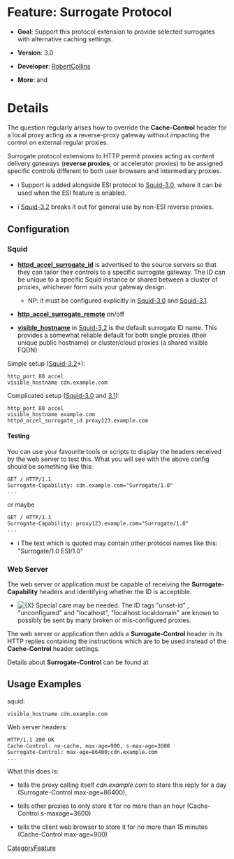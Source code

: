 # Feature: Surrogate Protocol

  - **Goal**: Support this protocol extension to provide selected
    surrogates with alternative caching settings.

  - **Version**: 3.0

  - **Developer**:
    [RobertCollins](/RobertCollins#)

  - **More**: [](http://www.esi.org/architecture_spec_1.0.html) and
    [](http://www.w3.org/TR/edge-arch)

# Details

The question regularly arises how to override the **Cache-Control**
header for a local proxy acting as a reverse-proxy gateway without
impacting the control on external regular proxies.

Surrogate protocol extensions to HTTP permit proxies acting as content
delivery gateways (**reverse proxies**, or accelerator proxies) to be
assigned specific controls different to both user browsers and
intermediary proxies.

  - ℹ️
    Support is added alongside ESI protocol to
    [Squid-3.0](/Squid-3.0#),
    where it can be used when the ESI feature is enabled.

  - ℹ️
    [Squid-3.2](/Squid-3.2#)
    breaks it out for general use by non-ESI reverse proxies.

## Configuration

### Squid

  - **[httpd\_accel\_surrogate\_id](http://www.squid-cache.org/Doc/config/httpd_accel_surrogate_id#)**
    is advertised to the source servers so that they can tailor their
    controls to a specific surrogate gateway. The ID can be unique to a
    specific Squid instance or shared between a cluster of proxies,
    whichever form suits your gateway design.
    
      - NP: it must be configured explicitly in
        [Squid-3.0](/Squid-3.0#)
        and
        [Squid-3.1](/Squid-3.1#).

  - **[http\_accel\_surrogate\_remote](http://www.squid-cache.org/Doc/config/http_accel_surrogate_remote#)**
    on/off

  - **[visible\_hostname](http://www.squid-cache.org/Doc/config/visible_hostname#)**
    in
    [Squid-3.2](/Squid-3.2#)
    is the default surrogate ID name. This provides a somewhat reliable
    default for both single proxies (their unique public hostname) or
    cluster/cloud proxies (a shared visible FQDN).

Simple setup
([Squid-3.2](/Squid-3.2#)+):

    http_port 80 accel
    visible_hostname cdn.example.com

Complicated setup
([Squid-3.0](/Squid-3.0#)
and
[3.1](/Squid-3.1#)):

    http_port 80 accel
    visible_hostname example.com
    httpd_accel_surrogate_id proxy123.example.com

#### Testing

You can use your favourite tools or scripts to display the headers
received by the web server to test this. What you will see with the
above config should be something like this:

    GET / HTTP/1.1
    Surrogate-Capability: cdn.example.com="Surrogate/1.0"
    ...

or maybe

    GET / HTTP/1.1
    Surrogate-Capability: proxy123.example.com="Surrogate/1.0"
    ...

  - ℹ️
    The text which is quoted may contain other protocol names like this:
    "Surrogate/1.0 ESI/1.0"

### Web Server

The web server or application must be capable of receiving the
**Surrogate-Capability** headers and identifying whether the ID is
acceptible.

  - ![{X}](https://wiki.squid-cache.org/wiki/squidtheme/img/icon-error.png)
    Special care may be needed. The ID tags "unset-id" , "unconfigured"
    and "localhost", "localhost.localdomain" are known to possibly be
    sent by many broken or mis-configured proxies.

The web server or application then adds a **Surrogate-Control** header
in its HTTP replies containing the instructions which are to be used
instead of the **Cache-Control** header settings.

Details about **Surrogate-Control** can be found at
[](http://www.w3.org/TR/edge-arch)

## Usage Examples

squid:

    visible_hostname cdn.example.com

Web server headers:

    HTTP/1.1 200 OK
    Cache-Control: no-cache, max-age=900, s-max-age=3600
    Surrogate-Control: max-age=86400;cdn.example.com
    ...

What this does is:

  - tells the proxy calling itself *cdn.example.com* to store this reply
    for a day (Surrogate-Control max-age=86400),

  - tells other proxies to only store it for no more than an hour
    (Cache-Control s-maxage=3600)

  - tells the client web browser to store it for no more than 15 minutes
    (Cache-Control max-age=900)

[CategoryFeature](/CategoryFeature#)
